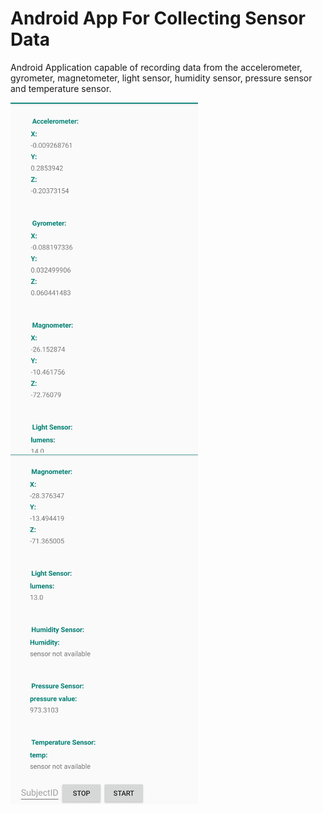 # Android App For Collecting Sensor Data

Android Application capable of recording data from the accelerometer, gyrometer, magnetometer, light sensor, humidity sensor, pressure sensor and temperature sensor. 

<p float="left">

<img src="https://github.com/sanchezgrsa/Android-App-For-Collecting-Sensor-Data/blob/main/Images/Img1.png" width="300" height="560">
<img src="https://github.com/sanchezgrsa/Android-App-For-Collecting-Sensor-Data/blob/main/Images/Img2.png" width="300" height="560">
</p>
